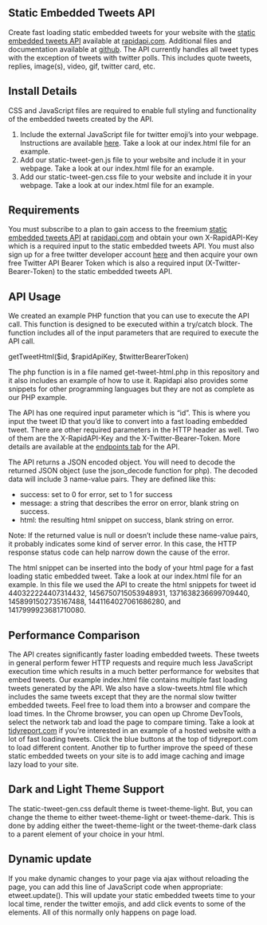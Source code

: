 

## Static Embedded Tweets API

Create fast loading static embedded tweets for your website with the [static embedded tweets API](https://rapidapi.com/tidyreport/api/static-embedded-tweets/details) available at [rapidapi.com](https://rapidapi.com/).  Additional files and documentation available at [github](https://github.com/tidyreport/static-embedded-tweets).  The API currently handles all tweet types with the exception of tweets with twitter polls.  This includes quote tweets, replies, image(s), video, gif, twitter card, etc.


## Install Details

CSS and JavaScript files are required to enable full styling and functionality of the embedded tweets created by the API.



1. Include the external JavaScript file for twitter emoji’s into your webpage. Instructions are available [here](https://github.com/twitter/twemoji). Take a look at our index.html file for an example.
2. Add our static-tweet-gen.js file to your website and include it in your webpage. Take a look at our index.html file for an example.
3. Add our static-tweet-gen.css file to your website and include it in your webpage. Take a look at our index.html file for an example.


## Requirements

You must subscribe to a plan to gain access to the freemium [static embedded tweets API](https://rapidapi.com/tidyreport/api/static-embedded-tweets/details) at [rapidapi.com](https://rapidapi.com/) and obtain your own X-RapidAPI-Key which is a required input to the static embedded tweets API. You must also sign up for a free twitter developer account [here](https://developer.twitter.com/en/apply-for-access) and then acquire your own free Twitter API Bearer Token which is also a required input (X-Twitter-Bearer-Token) to the static embedded tweets API.


## API Usage

We created an example PHP function that you can use to execute the API call.  This function is designed to be executed within a try/catch block.  The function includes all of the input parameters that are required to execute the API call.

getTweetHtml($id, $rapidApiKey, $twitterBearerToken)

The php function is in a file named get-tweet-html.php in this repository and it also includes an example of how to use it.  Rapidapi also provides some snippets for other programming languages but they are not as complete as our PHP example.

The API has one required input parameter which is “id”.  This is where you input the tweet ID that you’d like to convert into a fast loading embedded tweet.  There are other required parameters in the HTTP header as well.  Two of them are the X-RapidAPI-Key and the X-Twitter-Bearer-Token.  More details are available at the [endpoints tab](https://rapidapi.com/tidyreport/api/static-embedded-tweets/) for the API.

The API returns a JSON encoded object. You will need to decode the returned JSON object (use the json_decode function for php). The decoded data will include 3 name-value pairs. They are defined like this:



* success: set to 0 for error, set to 1 for success
* message: a string that describes the error on error, blank string on success.
* html: the resulting html snippet on success, blank string on error.

Note:  If the returned value is null or doesn’t include these name-value pairs, it probably indicates some kind of server error.  In this case, the HTTP response status code can help narrow down the cause of the error.

The html snippet can be inserted into the body of your html page for a fast loading static embedded tweet. Take a look at our index.html file for an example. In this file we used the API to create the html snippets for tweet id 440322224407314432, 1456750715053948931, 1371638236699709440, 1458991502735167488, 1441164027061686280, and 1417999923681710080.


## Performance Comparison

The API creates significantly faster loading embedded tweets.  These tweets in general perform fewer HTTP requests and require much less JavaScript execution time which results in a much better performance for websites that embed tweets.  Our example index.html file contains multiple fast loading tweets generated by the API.  We also have a slow-tweets.html file which includes the same tweets except that they are the normal slow twitter embedded tweets.  Feel free to load them into a browser and compare the load times.  In the Chrome browser, you can open up Chrome DevTools, select the network tab and load the page to compare timing.  Take a look at [tidyreport.com](https://www.tidyreport.com/) if you’re interested in an example of a hosted website with a lot of fast loading tweets.  Click the blue buttons at the top of tidyreport.com to load different content.  Another tip to further improve the speed of these static embedded tweets on your site is to add image caching and image lazy load to your site.


## Dark and Light Theme Support

The static-tweet-gen.css default theme is tweet-theme-light. But, you can change the theme to either tweet-theme-light or tweet-theme-dark. This is done by adding either the tweet-theme-light or the tweet-theme-dark class to a parent element of your choice in your html.


## Dynamic update

If you make dynamic changes to your page via ajax without reloading the page, you can add this line of JavaScript code when appropriate: etweet.update(). This will update your static embedded tweets time to your local time, render the twitter emojis, and add click events to some of the elements. All of this normally only happens on page load.
